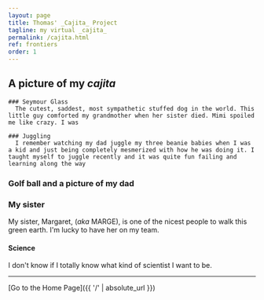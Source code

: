 ```yaml
---
layout: page
title: Thomas' _Cajita_ Project
tagline: my virtual _cajita_
permalink: /cajita.html
ref: frontiers
order: 1
---
```


## A picture of my _cajita_



    ### Seymour Glass
      The cutest, saddest, most sympathetic stuffed dog in the world. This little guy comforted my grandmother when her sister died. Mimi spoiled me like crazy. I was

    ### Juggling
      I remember watching my dad juggle my three beanie babies when I was a kid and just being completely mesmerized with how he was doing it. I taught myself to juggle recently and it was quite fun failing and learning along the way

### Golf ball and a picture of my dad

### My sister
My sister, Margaret, (_aka_ MARGE), is one of the nicest people to walk this green earth. I'm lucky to have her on my team.

#### Science
I don't know if I totally know what kind of scientist I want to be.



---
[Go to the Home Page]({{ '/' | absolute_url }})
